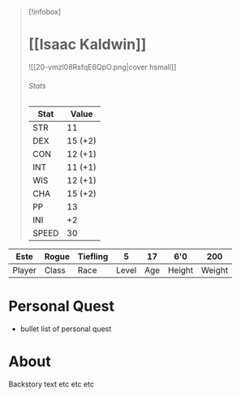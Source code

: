 > [!infobox]
> # [[Isaac Kaldwin]] 
> ![[20-vmzl08RsfqE6QpO.png|cover hsmall]]
> ###### Stats
> | Stat  | Value   |                  
>| ----- | ------- |
>| STR   | 11      |
>| DEX   | 15 (+2) |
>| CON   | 12 (+1) |
>| INT   | 11 (+1) |
>| WIS   | 12 (+1) |
>| CHA   | 15 (+2) |
>| PP    | 13      |
>| INI   | +2      |
>| SPEED | 30      |



| Este   | Rogue  | Tiefling | 5     | 17  | 6'0    | 200    |
| ------ | ----- | -------- | ----- | --- | ------ | ------ |
| Player | Class | Race     | Level | Age | Height | Weight |

# Personal Quest
- bullet list of personal quest 

# About
Backstory text etc etc etc